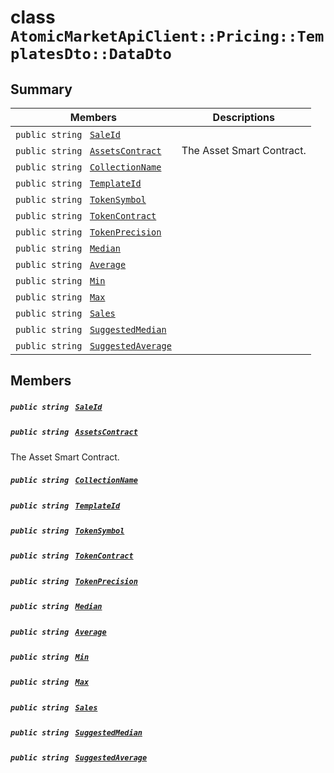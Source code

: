 # class `AtomicMarketApiClient::Pricing::TemplatesDto::DataDto` 

## Summary

 Members                                | Descriptions                                
----------------------------------------|---------------------------------------------
`public string ` [`SaleId`](#class_atomic_market_api_client_1_1_pricing_1_1_templates_dto_1_1_data_dto_1a239b73cb4b557129fb890e1e584808f0) | 
`public string ` [`AssetsContract`](#class_atomic_market_api_client_1_1_pricing_1_1_templates_dto_1_1_data_dto_1a4bccc9f554dbf86212f9cd2fa46d0752) | The Asset Smart Contract.
`public string ` [`CollectionName`](#class_atomic_market_api_client_1_1_pricing_1_1_templates_dto_1_1_data_dto_1ab3dee328d6124bafe5953a8f45ce45ea) | 
`public string ` [`TemplateId`](#class_atomic_market_api_client_1_1_pricing_1_1_templates_dto_1_1_data_dto_1a5c685b09e3b7fae8be2d38c8f4803549) | 
`public string ` [`TokenSymbol`](#class_atomic_market_api_client_1_1_pricing_1_1_templates_dto_1_1_data_dto_1ac419f589d08baa34f7be58d065aa4a88) | 
`public string ` [`TokenContract`](#class_atomic_market_api_client_1_1_pricing_1_1_templates_dto_1_1_data_dto_1a60296df624437b2197677dbab4480131) | 
`public string ` [`TokenPrecision`](#class_atomic_market_api_client_1_1_pricing_1_1_templates_dto_1_1_data_dto_1a491e9a6b984b4ee8a1891f61f094352c) | 
`public string ` [`Median`](#class_atomic_market_api_client_1_1_pricing_1_1_templates_dto_1_1_data_dto_1a2907cd706f6d79769b08bc91ff6d9ed4) | 
`public string ` [`Average`](#class_atomic_market_api_client_1_1_pricing_1_1_templates_dto_1_1_data_dto_1ac965f4a50770eb7de104209fe6b83fdb) | 
`public string ` [`Min`](#class_atomic_market_api_client_1_1_pricing_1_1_templates_dto_1_1_data_dto_1a6ece901fff7dc3293969652fea18a7f1) | 
`public string ` [`Max`](#class_atomic_market_api_client_1_1_pricing_1_1_templates_dto_1_1_data_dto_1a62250e31c132f1113cd54275c5ca19ee) | 
`public string ` [`Sales`](#class_atomic_market_api_client_1_1_pricing_1_1_templates_dto_1_1_data_dto_1a58ccbe3ae0fe42d81c046fcc5397323c) | 
`public string ` [`SuggestedMedian`](#class_atomic_market_api_client_1_1_pricing_1_1_templates_dto_1_1_data_dto_1a2bd9c3aa8e41d8543130bb29e7559048) | 
`public string ` [`SuggestedAverage`](#class_atomic_market_api_client_1_1_pricing_1_1_templates_dto_1_1_data_dto_1a7ca774d1a371185275a2dee6f48149e3) | 

## Members

##### `public string ` [`SaleId`](#class_atomic_market_api_client_1_1_pricing_1_1_templates_dto_1_1_data_dto_1a239b73cb4b557129fb890e1e584808f0) 

##### `public string ` [`AssetsContract`](#class_atomic_market_api_client_1_1_pricing_1_1_templates_dto_1_1_data_dto_1a4bccc9f554dbf86212f9cd2fa46d0752) 

The Asset Smart Contract.

##### `public string ` [`CollectionName`](#class_atomic_market_api_client_1_1_pricing_1_1_templates_dto_1_1_data_dto_1ab3dee328d6124bafe5953a8f45ce45ea) 

##### `public string ` [`TemplateId`](#class_atomic_market_api_client_1_1_pricing_1_1_templates_dto_1_1_data_dto_1a5c685b09e3b7fae8be2d38c8f4803549) 

##### `public string ` [`TokenSymbol`](#class_atomic_market_api_client_1_1_pricing_1_1_templates_dto_1_1_data_dto_1ac419f589d08baa34f7be58d065aa4a88) 

##### `public string ` [`TokenContract`](#class_atomic_market_api_client_1_1_pricing_1_1_templates_dto_1_1_data_dto_1a60296df624437b2197677dbab4480131) 

##### `public string ` [`TokenPrecision`](#class_atomic_market_api_client_1_1_pricing_1_1_templates_dto_1_1_data_dto_1a491e9a6b984b4ee8a1891f61f094352c) 

##### `public string ` [`Median`](#class_atomic_market_api_client_1_1_pricing_1_1_templates_dto_1_1_data_dto_1a2907cd706f6d79769b08bc91ff6d9ed4) 

##### `public string ` [`Average`](#class_atomic_market_api_client_1_1_pricing_1_1_templates_dto_1_1_data_dto_1ac965f4a50770eb7de104209fe6b83fdb) 

##### `public string ` [`Min`](#class_atomic_market_api_client_1_1_pricing_1_1_templates_dto_1_1_data_dto_1a6ece901fff7dc3293969652fea18a7f1) 

##### `public string ` [`Max`](#class_atomic_market_api_client_1_1_pricing_1_1_templates_dto_1_1_data_dto_1a62250e31c132f1113cd54275c5ca19ee) 

##### `public string ` [`Sales`](#class_atomic_market_api_client_1_1_pricing_1_1_templates_dto_1_1_data_dto_1a58ccbe3ae0fe42d81c046fcc5397323c) 

##### `public string ` [`SuggestedMedian`](#class_atomic_market_api_client_1_1_pricing_1_1_templates_dto_1_1_data_dto_1a2bd9c3aa8e41d8543130bb29e7559048) 

##### `public string ` [`SuggestedAverage`](#class_atomic_market_api_client_1_1_pricing_1_1_templates_dto_1_1_data_dto_1a7ca774d1a371185275a2dee6f48149e3) 

